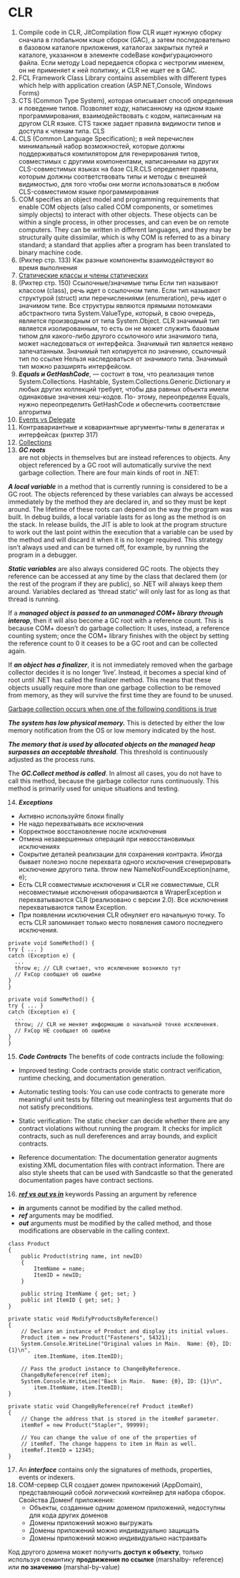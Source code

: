 # CLR
1. Compile code in CLR, JitCompilation flow
 CLR ищет нужную сборку сначала в глобальном кэше сборок (GAC), а затем последовательно в базовом каталоге приложения, каталогах закрытых путей и каталоге, указанном в элементе codeBase конфигурационного файла. Если методу Load передается сборка с нестрогим именем, он не применяет к ней политику, и CLR не ищет ее в GAC.
2. FCL Framework Class Library contains assemblies with different types which help with application creation (ASP.NET,Console, Windows Forms)
3. CTS (Common Type System), которая описывает способ определения и поведение типов. Позволяет коду, написанному на одном языке программирования, взаимодействовать с кодом, написанным на другом CLR языке. CTS также задает правила видимости типов и доступа к членам типа.
CLS
4. CLS (Common Language Specification); в ней перечислен минимальный набор возможностей, которые должны поддерживаться компилятором для генерирования типов, совместимых с другими компонентами, написанными на других CLS-совместимых языках на базе CLR.CLS определяет правила, которым должны соответствовать типы и методы с внешней видимостью, для того чтобы они могли использоваться в любом CLS-совместимом языке программирования
5. COM specifies an object model and programming requirements that enable COM objects (also called COM components, or sometimes simply objects) to interact with other objects. These objects can be within a single process, in other processes, and can even be on remote computers. They can be written in different languages, and they may be structurally quite dissimilar, which is why COM is referred to as a binary standard; a standard that applies after a program has been translated to binary machine code.
6. (Рихтер стр. 133) Как разные компоненты взаимодействуют во время выполнения
7. [Статические классы и члены статических](https://docs.microsoft.com/ru-ru/dotnet/csharp/programming-guide/classes-and-structs/static-classes-and-static-class-members)
8. (Рихтер стр. 150) Ссылочные/значимые типы
 Если тип называют классом (class), речь идет о ссылочном типе.
 Если тип называют структурой (struct) или перечислениями (enumeration), речь идет о значимом типе.
 Все структуры являются прямыми потомками абстрактного типа System.ValueType, который, в свою очередь, является производным от типа System.Object. CLR значимый тип является изолированным, то есть он не может служить базовым типом для какого-либо другого ссылочного
или значимого типа, может наследоваться от интерфейса.
Значимый тип является неявно запечатанным.
Значимый тип копируется по значению, ссылочный тип по ссылке
Нельзя наследоваться от значимого типа.
Значимый тип можно разширять интерфейсом.
9. ***Equals и GetHashCode***, — состоит в том, что реализация типов System.Collections.
Hashtable, System.Collections.Generic.Dictionary и любых других коллекций
требует, чтобы два равных объекта имели одинаковые значения хеш-кодов. По-
этому, переопределяя Equals, нужно переопределить GetHashCode и обеспечить
соответствие алгоритма
10. [Events vs Delegate](https://dzone.com/articles/event-vs-delegate)
11. Контравариантные и ковариантные аргументы-типы в делегатах и интерфейсах (рихтер 317)
12. [Collections](http://geekswithblogs.net/BlackRabbitCoder/archive/2011/06/16/c.net-fundamentals-choosing-the-right-collection-class.aspx)
13. ***GC roots***    
are not objects in themselves but are instead references to objects. Any object referenced by a GC root will automatically survive the next garbage collection. There are four main kinds of root in .NET:

***A local variable*** in a method that is currently running is considered to be a GC root. The objects referenced by these variables can always be accessed immediately by the method they are declared in, and so they must be kept around. The lifetime of these roots can depend on the way the program was built. In debug builds, a local variable lasts for as long as the method is on the stack. In release builds, the JIT is able to look at the program structure to work out the last point within the execution that a variable can be used by the method and will discard it when it is no longer required. This strategy isn’t always used and can be turned off, for example, by running the program in a debugger.

***Static variables*** are also always considered GC roots. The objects they reference can be accessed at any time by the class that declared them (or the rest of the program if they are public), so .NET will always keep them around. Variables declared as ‘thread static’ will only last for as long as that thread is running.

If a ***managed object is passed to an unmanaged COM+ library through interop***, then it will also become a GC root with a reference count. This is because COM+ doesn’t do garbage collection: It uses, instead, a reference counting system; once the COM+ library finishes with the object by setting the reference count to 0 it ceases to be a GC root and can be collected again.

If ***an object has a finalizer***, it is not immediately removed when the garbage collector decides it is no longer ‘live’. Instead, it becomes a special kind of root until .NET has called the finalizer method. This means that these objects usually require more than one garbage collection to be removed from memory, as they will survive the first time they are found to be unused.

[Garbage collection occurs when one of the following conditions is true](https://docs.microsoft.com/en-us/dotnet/standard/garbage-collection/fundamentals)

***The system has low physical memory.*** This is detected by either the low memory notification from the OS or low memory indicated by the host.

***The memory that is used by allocated objects on the managed heap surpasses an acceptable threshold***. This threshold is continuously adjusted as the process runs.

The ***GC.Collect method is called***. In almost all cases, you do not have to call this method, because the garbage collector runs continuously. This method is primarily used for unique situations and testing.

14. ***Exceptions*** 
* Активно используйте блоки finally
* Не надо перехватывать все исключения
* Корректное восстановление после исключения
* Отмена незавершенных операций при невосстановимых исключениях
* Сокрытие деталей реализации для сохранения контракта. Иногда бывает полезно после перехвата одного исключения сгенерировать исключение другого типа. throw new NameNotFoundException(name, e);
* Есть CLR совместимые исключения и CLR не совместимые, CLR несовместимые исключения оборачиваются в WraperException и перехватываются CLR (реализовано c версии 2.0). Все исключения перехватываются типом Exception.   
* При появлении исключения CLR обнуляет его начальную точку. То есть CLR запоминает только место появления самого последнего исключения.
```
private void SomeMethod() {
try { ... }
catch (Exception e) {
  ...
  throw e; // CLR считает, что исключение возникло тут
  // FxCop сообщает об ошибке
}
}
```
```
private void SomeMethod() {
try { ... }
catch (Exception e) {
  ...
  throw; // CLR не меняет информацию о начальной точке исключения.
  // FxCop НЕ сообщает об ошибке
}
}
```

15. ***Code Contracts***
The benefits of code contracts include the following:

* Improved testing: Code contracts provide static contract verification, runtime checking, and documentation generation.

* Automatic testing tools: You can use code contracts to generate more meaningful unit tests by filtering out meaningless test arguments that do not satisfy preconditions.

* Static verification: The static checker can decide whether there are any contract violations without running the program. It checks for implicit contracts, such as null dereferences and array bounds, and explicit contracts.

* Reference documentation: The documentation generator augments existing XML documentation files with contract information. There are also style sheets that can be used with Sandcastle so that the generated documentation pages have contract sections.

16. ***[ref vs out vs in](https://docs.microsoft.com/en-us/dotnet/csharp/language-reference/keywords/ref)*** keywords Passing an argument by reference
* ***in*** arguments cannot be modified by the called method. 
* ***ref*** arguments may be modified.
* ***out*** arguments must be modified by the called method, and those modifications are observable in the calling context.
```
class Product
{
    public Product(string name, int newID)
    {
        ItemName = name;
        ItemID = newID;
    }

    public string ItemName { get; set; }
    public int ItemID { get; set; }
}

private static void ModifyProductsByReference()
{
    // Declare an instance of Product and display its initial values.
    Product item = new Product("Fasteners", 54321);
    System.Console.WriteLine("Original values in Main.  Name: {0}, ID: {1}\n",
        item.ItemName, item.ItemID);

    // Pass the product instance to ChangeByReference.
    ChangeByReference(ref item);
    System.Console.WriteLine("Back in Main.  Name: {0}, ID: {1}\n",
        item.ItemName, item.ItemID);
}

private static void ChangeByReference(ref Product itemRef)
{
    // Change the address that is stored in the itemRef parameter.   
    itemRef = new Product("Stapler", 99999);

    // You can change the value of one of the properties of
    // itemRef. The change happens to item in Main as well.
    itemRef.ItemID = 12345;
}
```

17. An ***interface*** contains only the signatures of methods, properties, events or indexers.
18. COM-сервер CLR создает домен приложений (AppDomain), представляющий собой логический контейнер для набора сборок.  
    Cвойства Доменf приложения:
    * Объекты, созданные одним доменом приложений, недоступны для кода других доменов
    * Домены приложений можно выгружать
    * Домены приложений можно индивидуально защищать
    * Домены приложений можно индивидуально настраивать
    
    
Код другого домена может получить **доступ к объекту**, только используя семантику **продвижения по ссылке** (marshalby-
reference) или **по значению** (marshal-by-value)

